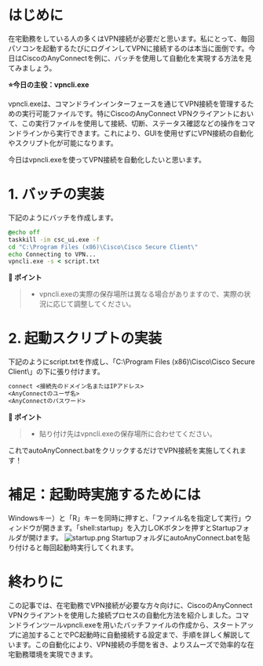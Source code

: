 # はじめに

在宅勤務をしている人の多くはVPN接続が必要だと思います。私にとって、毎回パソコンを起動するたびにログインしてVPNに接続するのは本当に面倒です。今日はCiscoのAnyConnectを例に、バッチを使用して自動化を実現する方法を見てみましょう。

**⭐今日の主役：vpncli.exe**

vpncli.exeは、コマンドラインインターフェースを通じてVPN接続を管理するための実行可能ファイルです。特にCiscoのAnyConnect VPNクライアントにおいて、この実行ファイルを使用して接続、切断、ステータス確認などの操作をコマンドラインから実行できます。これにより、GUIを使用せずにVPN接続の自動化やスクリプト化が可能になります。

今日はvpncli.exeを使ってVPN接続を自動化したいと思います。

# 1. バッチの実装

下記のようにバッチを作成します。

```batch:autoAnyConnect.bat
@echo off
taskkill -im csc_ui.exe -f
cd "C:\Program Files (x86)\Cisco\Cisco Secure Client\"
echo Connecting to VPN...
vpncli.exe -s < script.txt
```

**📌 ポイント**

>* vpncli.exeの実際の保存場所は異なる場合がありますので、実際の状況に応じて調整してください。


# 2. 起動スクリプトの実装

下記のようにscript.txtを作成し、「C:\Program Files (x86)\Cisco\Cisco Secure Client\」の下に張り付けます。

```text:script.txt
connect <接続先のドメイン名またはIPアドレス>
<AnyConnectのユーザ名>
<AnyConnectのパスワード>
```

**📌 ポイント**

>* 貼り付け先はvpncli.exeの保存場所に合わせてください。

これでautoAnyConnect.batをクリックするだけでVPN接続を実施してくれます！

# 補足：起動時実施するためには

Windowsキー）と「R」キーを同時に押すと、「ファイル名を指定して実行」ウィンドウが開きます。「shell:startup」を入力しOKボタンを押すとStartupフォルダが開けます。
![startup.png](https://qiita-image-store.s3.ap-northeast-1.amazonaws.com/0/3760374/0a0d0753-517a-cd5e-37b5-02408ccae08a.png)
StartupフォルダにautoAnyConnect.batを貼り付けると毎回起動時実行してくれます。

# 終わりに

この記事では、在宅勤務でVPN接続が必要な方々向けに、CiscoのAnyConnect VPNクライアントを使用した接続プロセスの自動化方法を紹介しました。コマンドラインツールvpncli.exeを用いたバッチファイルの作成から、スタートアップに追加することでPC起動時に自動接続する設定まで、手順を詳しく解説しています。この自動化により、VPN接続の手間を省き、よりスムーズで効率的な在宅勤務環境を実現できます。